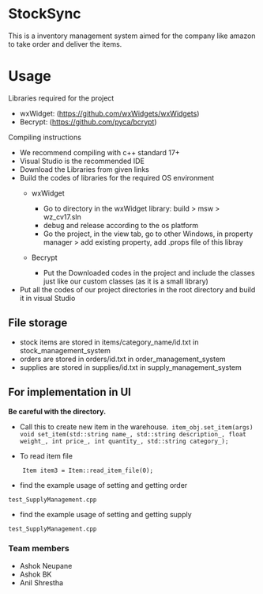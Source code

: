 # StockSync

This is a inventory management system aimed for the company like amazon to take order and deliver the items.

# Usage

Libraries required for the project
- wxWidget: (https://github.com/wxWidgets/wxWidgets)
- Becrypt: (https://github.com/pyca/bcrypt)

Compiling instructions
- We recommend compiling with c++ standard 17+
- Visual Studio is the recommended IDE
- Download the Libraries from given links
- Build the codes of libraries for the required OS environment
    - wxWidget
        - Go to directory in the wxWidget library: build > msw > wz_cv17.sln
        - debug and release according to the os platform
        - Go the project, in the view tab, go to other Windows, in property manager > add existing property, add .props file of this libray
    
    - Becrypt
        - Put the Downloaded codes in the project and include the classes just like our custom classes (as it is a small library)
- Put all the codes of our project directories in the root directory and build it in visual Studio

## File storage

- stock items are stored in items/category_name/id.txt in stock_management_system
- orders are stored in orders/id.txt in order_management_system
- supplies are stored in supplies/id.txt in supply_management_system


## For implementation in UI

**Be careful with the directory.**

- Call this to create new item in the warehouse.` item_obj.set_item(args)`
   ``` void set_item(std::string name_, std::string description_, float weight_, int price_, int quantity_, std::string category_);```

- To read item file 

```
    Item item3 = Item::read_item_file(0);
```
- find the example usage of setting and getting order

```
test_SupplyManagement.cpp
```

- find the example usage of setting and getting supply

```
test_SupplyManagement.cpp
```

### Team members
- Ashok Neupane
- Ashok BK
- Anil Shrestha